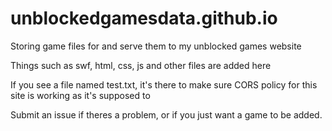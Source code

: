# unblockedgamesdata.github.io
Storing game files for and serve them to my unblocked games website

Things such as swf, html, css, js and other files are added here

If you see a file named test.txt, it's there to make sure CORS policy for this site is working as it's supposed to

Submit an issue if theres a problem, or if you just want a game to be added.
